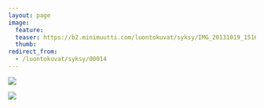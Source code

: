```yaml
---
layout: page
image:
  feature:
  teaser: https://b2.minimuutti.com/luontokuvat/syksy/IMG_20131019_151644-245px.jpg
  thumb:
redirect_from:
  - /luontokuvat/syksy/00014
---
```


![](https://b2.minimuutti.com/luontokuvat/syksy/IMG_20131019_151644-800px.jpg)

![](https://b2.minimuutti.com/luontokuvat/syksy/IMG_20131019_151639-800px.jpg)
